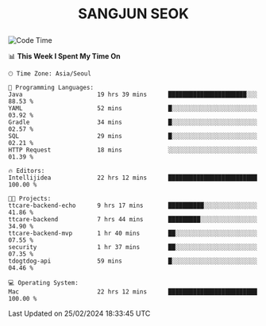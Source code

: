 <h1>
 <p align="center">
   SANGJUN SEOK
 </p>
</h1>

<!--START_SECTION:waka-->
![Code Time](http://img.shields.io/badge/Code%20Time-3%2C301%20hrs%2017%20mins-blue)

📊 **This Week I Spent My Time On** 

```text
🕑︎ Time Zone: Asia/Seoul

💬 Programming Languages: 
Java                     19 hrs 39 mins      ██████████████████████░░░   88.53 % 
YAML                     52 mins             █░░░░░░░░░░░░░░░░░░░░░░░░   03.92 % 
Gradle                   34 mins             █░░░░░░░░░░░░░░░░░░░░░░░░   02.57 % 
SQL                      29 mins             █░░░░░░░░░░░░░░░░░░░░░░░░   02.21 % 
HTTP Request             18 mins             ░░░░░░░░░░░░░░░░░░░░░░░░░   01.39 % 

🔥 Editors: 
Intellijidea             22 hrs 12 mins      █████████████████████████   100.00 % 

🐱‍💻 Projects: 
ttcare-backend-echo      9 hrs 17 mins       ██████████░░░░░░░░░░░░░░░   41.86 % 
ttcare-backend           7 hrs 44 mins       █████████░░░░░░░░░░░░░░░░   34.90 % 
ttcare-backend-mvp       1 hr 40 mins        ██░░░░░░░░░░░░░░░░░░░░░░░   07.55 % 
security                 1 hr 37 mins        ██░░░░░░░░░░░░░░░░░░░░░░░   07.35 % 
tdogtdog-api             59 mins             █░░░░░░░░░░░░░░░░░░░░░░░░   04.46 % 

💻 Operating System: 
Mac                      22 hrs 12 mins      █████████████████████████   100.00 % 
```


 Last Updated on 25/02/2024 18:33:45 UTC
<!--END_SECTION:waka-->
